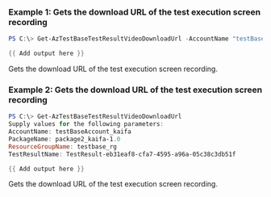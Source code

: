 ### Example 1: Gets the download URL of the test execution screen recording
```powershell
PS C:\> Get-AzTestBaseTestResultVideoDownloadUrl -AccountName "testBaseAccount_kaifa" -PackageName "package2_kaifa-1.0" -ResourceGroupName "testbase_rg" -TestResultName "TestResult-eb31eaf8-cfa7-4595-a96a-05c38c3db51f"

{{ Add output here }}
```

Gets the download URL of the test execution screen recording.

### Example 2: Gets the download URL of the test execution screen recording
```powershell
PS C:\> Get-AzTestBaseTestResultVideoDownloadUrl
Supply values for the following parameters:
AccountName: testBaseAccount_kaifa
PackageName: package2_kaifa-1.0
ResourceGroupName: testbase_rg
TestResultName: TestResult-eb31eaf8-cfa7-4595-a96a-05c38c3db51f

{{ Add output here }}
```

Gets the download URL of the test execution screen recording.

